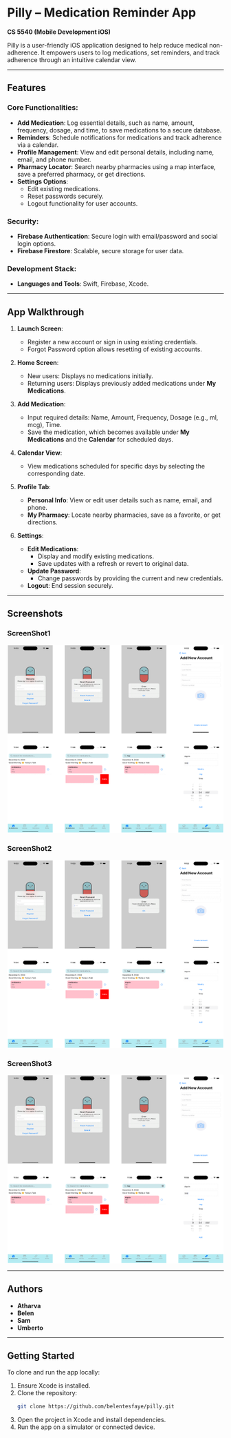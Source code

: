 # Pilly – Medication Reminder App

**CS 5540 (Mobile Development iOS)**

Pilly is a user-friendly iOS application designed to help reduce medical non-adherence. It empowers users to log medications, set reminders, and track adherence through an intuitive calendar view. 

---

## Features

### Core Functionalities:
- **Add Medication**: Log essential details, such as name, amount, frequency, dosage, and time, to save medications to a secure database.
- **Reminders**: Schedule notifications for medications and track adherence via a calendar.
- **Profile Management**: View and edit personal details, including name, email, and phone number.
- **Pharmacy Locator**: Search nearby pharmacies using a map interface, save a preferred pharmacy, or get directions.
- **Settings Options**:
  - Edit existing medications.
  - Reset passwords securely.
  - Logout functionality for user accounts.

### Security:
- **Firebase Authentication**: Secure login with email/password and social login options.
- **Firebase Firestore**: Scalable, secure storage for user data.

### Development Stack:
- **Languages and Tools**: Swift, Firebase, Xcode.

---

## App Walkthrough

1. **Launch Screen**:
   - Register a new account or sign in using existing credentials.
   - Forgot Password option allows resetting of existing accounts.

2. **Home Screen**:
   - New users: Displays no medications initially.
   - Returning users: Displays previously added medications under **My Medications**.

3. **Add Medication**:
   - Input required details: Name, Amount, Frequency, Dosage (e.g., ml, mcg), Time.
   - Save the medication, which becomes available under **My Medications** and the **Calendar** for scheduled days.

4. **Calendar View**:
   - View medications scheduled for specific days by selecting the corresponding date.

5. **Profile Tab**:
   - **Personal Info**: View or edit user details such as name, email, and phone.
   - **My Pharmacy**: Locate nearby pharmacies, save as a favorite, or get directions.

6. **Settings**:
   - **Edit Medications**:
     - Display and modify existing medications.
     - Save updates with a refresh or revert to original data.
   - **Update Password**:
     - Change passwords by providing the current and new credentials.
   - **Logout**: End session securely.

---

## Screenshots

### ScreenShot1
![ScreenShot1](pilly/Assets.xcassets/Picture1.imageset/Picture1.png)

### ScreenShot2
![ScreenShot2](pilly/Assets.xcassets/Picture1.imageset/Picture1.png)
### ScreenShot3
![ScreenShot3](pilly/Assets.xcassets/Picture1.imageset/Picture1.png)



---

## Authors

- **Atharva**
- **Belen**
- **Sam**
- **Umberto**

---

## Getting Started

To clone and run the app locally:
1. Ensure Xcode is installed.
2. Clone the repository:  
   ```bash
   git clone https://github.com/belentesfaye/pilly.git
   ```
3. Open the project in Xcode and install dependencies.
4. Run the app on a simulator or connected device.
